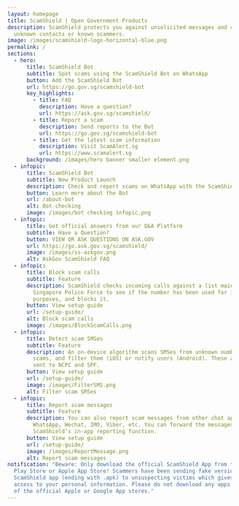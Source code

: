 ```yaml
---
layout: homepage
title: ScamShield | Open Government Products
description: ScamShield protects you against unsolicited messages and calls from
  unknown contacts or known scammers.
image: /images/scamshield-logo-horizontal-blue.png
permalink: /
sections:
  - hero:
      title: ScamShield Bot
      subtitle: Spot scams using the ScamShield Bot on WhatsApp
      button: Add the ScamShield Bot
      url: https://go.gov.sg/scamshield-bot
      key_highlights:
        - title: FAQ
          description: Have a question?
          url: https://ask.gov.sg/scamshield/
        - title: Report a scam
          description: Send reports to the Bot
          url: https://go.gov.sg/scamshield-bot
        - title: Get the latest scam information
          description: Visit ScamAlert.sg
          url: https://www.scamalert.sg
      background: /images/hero banner smaller element.png
  - infopic:
      title: ScamShield Bot
      subtitle: New Product Launch
      description: Check and report scams on WhatsApp with the ScamShield Bot
      button: Learn more about the Bot
      url: /about-bot
      alt: Bot checking
      image: /images/bot checking infopic.png
  - infopic:
      title: Get official answers from our Q&A Platform
      subtitle: Have a Question?
      button: VIEW OR ASK QUESTIONS ON ASK.GOV
      url: https://go.ask.gov.sg/scamshield/
      image: /images/ss-askgov.png
      alt: AskGov ScamShield FAQ
  - infopic:
      title: Block scam calls
      subtitle: Feature
      description: ScamShield checks incoming calls against a list maintained by the
        Singapore Police Force to see if the number has been used for illegal
        purposes, and blocks it.
      button: View setup guide
      url: /setup-guide/
      alt: Block scam calls
      image: /images/BlockScamCalls.png
  - infopic:
      title: Detect scam SMSes
      subtitle: Feature
      description: An on-device algorithm scans SMSes from unknown numbers to detect
        scams, and filter them (iOS) or notify users (Android). These are also
        sent to NCPC and SPF.
      button: View setup guide
      url: /setup-guide/
      image: /images/FilterSMS.png
      alt: Filter scam SMSes
  - infopic:
      title: Report scam messages
      subtitle: Feature
      description: You can also report scam messages from other chat apps such as
        WhatsApp, Wechat, IMO, Viber, etc. You can forward the messages via
        ScamShield’s in-app reporting function.
      button: View setup guide
      url: /setup-guide/
      image: /images/ReportMessage.png
      alt: Report scam messages
notification: "Beware: Only download the official ScamShield App from the Google
  Play Store or Apple App Store! Scammers have been sending fake versions of the
  ScamShield app (ending with .apk) to unsuspecting victims which gives scammers
  access to your personal information. Please do not download any apps outside
  of the official Apple or Google App stores."
---
```

